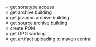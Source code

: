 &check; get sonatype access  
&cross; get archive building  
&cross; get javadoc archive building  
&cross; get source archive building  
&cross; create POM  
&cross; get GPG working  
&cross; get artifact uploading to maven central  
